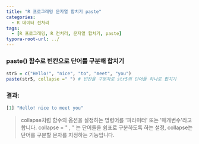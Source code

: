 ```yaml
---
title: "R 프로그래밍 문자열 합치기 paste"
categories:
  - R 데이터 전처리
tags:
  - [R 프로그래밍, R 전처리, 문자열 합치기, paste]
typora-root-url: ../ 
---
```


### paste() 함수로 빈칸으로 단어를 구분해 합치기

```R
str5 = c("Hello!", "nice", "to", "meet", "you")
paste(str5, collapse =" ") # 빈칸을 구분자로 str5의 단어들 하나로 합치기
```

### 결과: 

```R
[1] "Hello! nice to meet you"
```



> collapse처럼 함수의 옵션을 설정하는 명령어를 '파라미터' 또는 '매개변수'라고 합니다.
> collapse = " , " 는 단어들을 쉼표로 구분하도록 하는 설정, collapse는 단어를 구분할 문자를 지정하는 기능입니다.


